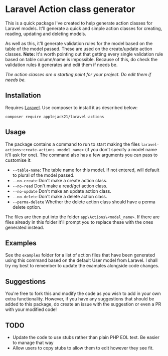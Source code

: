 # Laravel Action class generator
This is a quick package I've created to help generate action classes for Laravel models. It'll generate a quick and simple action classes for creating, reading, updating and deleting models.

As well as this, it'll generate validation rules for the model based on the table of the model passed. These are used on the create/update action classes.  **Note:** It's worth pointing out that getting every single validation rule based on table column/name is impossible. Because of this, do check the validation rules it generates and edit them if needs be.

*The action classes are a starting point for your project. Do edit them if needs be.*

<a name="installation"></a>
## Installation
Requires [Laravel](https://laravel.com/ "Laravel").
Use composer to install it as described below:
```
composer require applejack21/laravel-actions
```

<a name="usage"></a>
## Usage
The package contains a command to run to start making the files ``laravel-actions:create-actions <model_name>`` (if you don't specify a model name it'll ask for one).
The command also has a few arguments you can pass to customise it:
- ``--table-name``: The table name for this model. If not entered, will default to plural of the model passed.
- ``--no-create`` Don't make a create action class.
- ``--no-read`` Don't make a read/get action class.
- ``--no-update`` Don't make an update action class.
- ``--no-delete`` Don't make a delete action class.
- ``--perma-delete`` Whether the delete action class should have a perma delete option.

The files are then put into the folder ``app\Actions\<model_name>``. If there are files already in this folder it'll prompt you to replace these with the ones generated instead.

<a name="examples"></a>
## Examples
See the ``examples`` folder for a list of action files that have been generated using this command based on the default User model from Laravel. I shall try my best to remember to update the examples alongside code changes.

<a name="suggestions"></a>
## Suggestions
You're free to fork this and modify the code as you wish to add in your own extra functionality. However, if you have any suggestions that should be added to this package, do create an issue with the suggestion or even a PR with your modified code!

<a name="todo"></a>
## TODO
- Update the code to use stubs rather than plain PHP EOL text. Be easier to manage that way
- Allow users to copy stubs to allow them to edit however they see fit.
